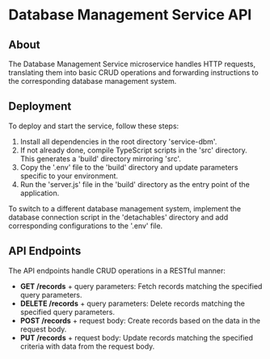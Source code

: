 # Database Management Service API

## About

The Database Management Service microservice handles HTTP requests, translating them into basic CRUD operations and forwarding instructions to the corresponding database management system.

## Deployment

To deploy and start the service, follow these steps:

1. Install all dependencies in the root directory 'service-dbm'.
2. If not already done, compile TypeScript scripts in the 'src' directory. This generates a 'build' directory mirroring 'src'.
3. Copy the '.env' file to the 'build' directory and update parameters specific to your environment.
4. Run the 'server.js' file in the 'build' directory as the entry point of the application.

To switch to a different database management system, implement the database connection script in the 'detachables' directory and add corresponding configurations to the '.env' file.

## API Endpoints

The API endpoints handle CRUD operations in a RESTful manner:

- **GET /records** + query parameters: Fetch records matching the specified query parameters.
- **DELETE /records** + query parameters: Delete records matching the specified query parameters.
- **POST /records** + request body: Create records based on the data in the request body.
- **PUT /records** + request body: Update records matching the specified criteria with data from the request body.
